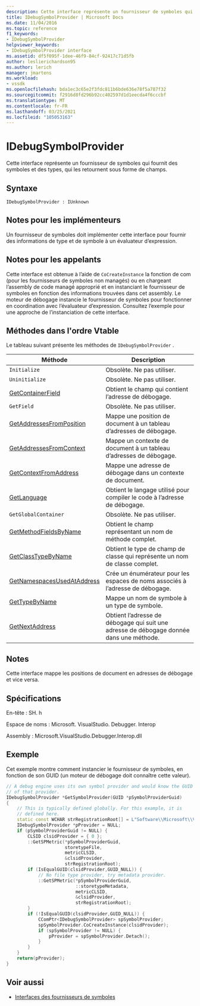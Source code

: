 ```yaml
---
description: Cette interface représente un fournisseur de symboles qui fournit des symboles et des types, qui les retournent sous forme de champs.
title: IDebugSymbolProvider | Microsoft Docs
ms.date: 11/04/2016
ms.topic: reference
f1_keywords:
- IDebugSymbolProvider
helpviewer_keywords:
- IDebugSymbolProvider interface
ms.assetid: df5f095f-1dee-46f9-84cf-92417c71d5fb
author: leslierichardson95
ms.author: lerich
manager: jmartens
ms.workload:
- vssdk
ms.openlocfilehash: bda1ec3c65e2f3fdc811b6bde636e78f5a787f32
ms.sourcegitcommit: f2916d8fd296b92cc402597d1d1eecda4f6cccbf
ms.translationtype: MT
ms.contentlocale: fr-FR
ms.lasthandoff: 03/25/2021
ms.locfileid: "105053163"
---
```

# <a name="idebugsymbolprovider"></a>IDebugSymbolProvider
Cette interface représente un fournisseur de symboles qui fournit des symboles et des types, qui les retournent sous forme de champs.

## <a name="syntax"></a>Syntaxe

```
IDebugSymbolProvider : IUnknown
```

## <a name="notes-for-implementers"></a>Notes pour les implémenteurs
Un fournisseur de symboles doit implémenter cette interface pour fournir des informations de type et de symbole à un évaluateur d’expression.

## <a name="notes-for-callers"></a>Notes pour les appelants
Cette interface est obtenue à l’aide de `CoCreateInstance` la fonction de com (pour les fournisseurs de symboles non managés) ou en chargeant l’assembly de code managé approprié et en instanciant le fournisseur de symboles en fonction des informations trouvées dans cet assembly. Le moteur de débogage instancie le fournisseur de symboles pour fonctionner en coordination avec l’évaluateur d’expression. Consultez l’exemple pour une approche de l’instanciation de cette interface.

## <a name="methods-in-vtable-order"></a>Méthodes dans l'ordre Vtable
Le tableau suivant présente les méthodes de `IDebugSymbolProvider` .

|Méthode|Description|
|------------|-----------------|
|`Initialize`|Obsolète. Ne pas utiliser.|
|`Uninitialize`|Obsolète. Ne pas utiliser.|
|[GetContainerField](../../../extensibility/debugger/reference/idebugsymbolprovider-getcontainerfield.md)|Obtient le champ qui contient l’adresse de débogage.|
|`GetField`|Obsolète. Ne pas utiliser.|
|[GetAddressesFromPosition](../../../extensibility/debugger/reference/idebugsymbolprovider-getaddressesfromposition.md)|Mappe une position de document à un tableau d’adresses de débogage.|
|[GetAddressesFromContext](../../../extensibility/debugger/reference/idebugsymbolprovider-getaddressesfromcontext.md)|Mappe un contexte de document à un tableau d’adresses de débogage.|
|[GetContextFromAddress](../../../extensibility/debugger/reference/idebugsymbolprovider-getcontextfromaddress.md)|Mappe une adresse de débogage dans un contexte de document.|
|[GetLanguage](../../../extensibility/debugger/reference/idebugsymbolprovider-getlanguage.md)|Obtient le langage utilisé pour compiler le code à l’adresse de débogage.|
|`GetGlobalContainer`|Obsolète. Ne pas utiliser.|
|[GetMethodFieldsByName](../../../extensibility/debugger/reference/idebugsymbolprovider-getmethodfieldsbyname.md)|Obtient le champ représentant un nom de méthode complet.|
|[GetClassTypeByName](../../../extensibility/debugger/reference/idebugsymbolprovider-getclasstypebyname.md)|Obtient le type de champ de classe qui représente un nom de classe complet.|
|[GetNamespacesUsedAtAddress](../../../extensibility/debugger/reference/idebugsymbolprovider-getnamespacesusedataddress.md)|Crée un énumérateur pour les espaces de noms associés à l’adresse de débogage.|
|[GetTypeByName](../../../extensibility/debugger/reference/idebugsymbolprovider-gettypebyname.md)|Mappe un nom de symbole à un type de symbole.|
|[GetNextAddress](../../../extensibility/debugger/reference/idebugsymbolprovider-getnextaddress.md)|Obtient l’adresse de débogage qui suit une adresse de débogage donnée dans une méthode.|

## <a name="remarks"></a>Notes
Cette interface mappe les positions de document en adresses de débogage et vice versa.

## <a name="requirements"></a>Spécifications
En-tête : SH. h

Espace de noms : Microsoft. VisualStudio. Debugger. Interop

Assembly : Microsoft.VisualStudio.Debugger.Interop.dll

## <a name="example"></a>Exemple
Cet exemple montre comment instancier le fournisseur de symboles, en fonction de son GUID (un moteur de débogage doit connaître cette valeur).

```cpp
// A debug engine uses its own symbol provider and would know the GUID
// of that provider.
IDebugSymbolProvider *GetSymbolProvider(GUID *pSymbolProviderGuid)
{
    // This is typically defined globally. For this example, it is
    // defined here.
    static const WCHAR strRegistrationRoot[] = L"Software\\Microsoft\\VisualStudio\\8.0Exp";
    IDebugSymbolProvider *pProvider = NULL;
    if (pSymbolProviderGuid != NULL) {
        CLSID clsidProvider = { 0 };
        ::GetSPMetric(*pSymbolProviderGuid,
                      storetypeFile,
                      metricCLSID,
                      &clsidProvider,
                      strRegistrationRoot);
        if (IsEqualGUID(clsidProvider,GUID_NULL)) {
            // No file type provider, try metadata provider.
            ::GetSPMetric(*pSymbolProviderGuid,
                          ::storetypeMetadata,
                          metricCLSID,
                          &clsidProvider,
                          strRegistrationRoot);
        }
        if (!IsEqualGUID(clsidProvider,GUID_NULL)) {
            CComPtr<IDebugSymbolProvider> spSymbolProvider;
            spSymbolProvider.CoCreateInstance(clsidProvider);
            if (spSymbolProvider != NULL) {
                pProvider = spSymbolProvider.Detach();
            }
        }
    }
    return(pProvider);
}
```

## <a name="see-also"></a>Voir aussi
- [Interfaces des fournisseurs de symboles](../../../extensibility/debugger/reference/symbol-provider-interfaces.md)
